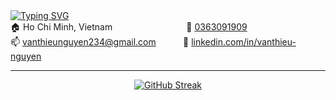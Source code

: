 <div>
  <a href="https://git.io/typing-svg"><img src="https://readme-typing-svg.herokuapp.com?font=Fira+Code&pause=1000&width=435&lines=Hi+there%2C+I'm+just+a+Frontend+Guy." alt="Typing SVG" /></a>
</div>
<div>
  <span>🏠 Ho Chi Minh, Vietnam</span>
  &nbsp;&nbsp;&nbsp;&nbsp;&nbsp;&nbsp;&nbsp;&nbsp;&nbsp;&nbsp;&nbsp;&nbsp;&nbsp;&nbsp;&nbsp;&nbsp;&nbsp;&nbsp;&nbsp;&nbsp;&nbsp;&nbsp;&nbsp;&nbsp;&nbsp;&nbsp;&nbsp;&nbsp;
  <span>📱 <a href="tel:0363091909">0363091909</a><span>
</div>
<div>
  <span>📫 <a href="mailto:vanthieunguyen234@gmail.com">vanthieunguyen234@gmail.com</a></span>
  &nbsp;&nbsp;&nbsp;&nbsp;&nbsp;&nbsp;&nbsp;&nbsp;&nbsp;
  <span>🔗 <a href="https://linkedin.com/in/vanthieu-nguyen">linkedin.com/in/vanthieu-nguyen</a></span>
<hr/>
<div style="margin:auto;width:fit-content;">
  <a href="https://git.io/streak-stats"><img src="https://github-readme-streak-stats.herokuapp.com?user=vanthieu97&theme=dark&border_radius=8" alt="GitHub Streak" /></a>
</div>
